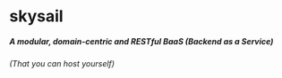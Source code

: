 # skysail

##### A modular, domain-centric and RESTful BaaS \(Backend as a Service\)

###### \(That you can host yourself\)



